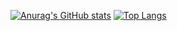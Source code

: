 [![Anurag's GitHub stats](https://github-readme-stats.vercel.app/api?username=YYQHoro)](https://github.com/anuraghazra/github-readme-stats) [![Top Langs](https://github-readme-stats.vercel.app/api/top-langs/?username=YYQHoro&layout=compact)](https://github.com/anuraghazra/github-readme-stats)
